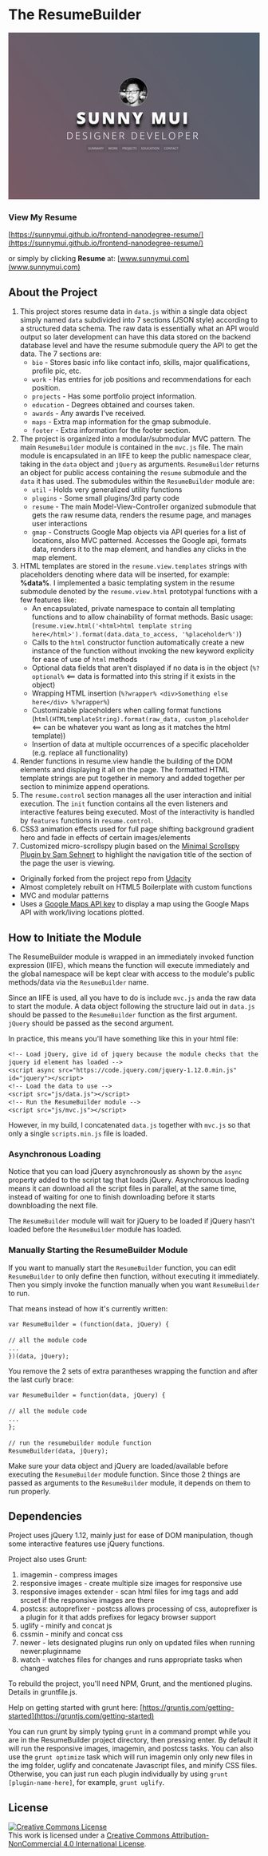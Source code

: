 # The ResumeBuilder

![Screenshot of the Resume Builder Showing Sunny Mui, a Picture, and the Navigation](https://raw.githubusercontent.com/sunnymui/frontend-nanodegree-resume/master/screenshot.jpg "Sunny Mui Resume Screenshot")

### View My Resume
[https://sunnymui.github.io/frontend-nanodegree-resume/](https://sunnymui.github.io/frontend-nanodegree-resume/)

or simply by clicking **Resume** at:
[www.sunnymui.com](www.sunnymui.com)

## About the Project

1. This project stores resume data in `data.js` within a single data object simply named `data` subdivided into 7 sections (JSON style) according to a structured data schema. The raw data is essentially what an API would output so later development can have this data stored on the backend database level and have the resume submodule query the API to get the data. The 7 sections are: 
   - `bio` - Stores basic info like contact info, skills, major qualifications, profile pic, etc.
   - `work` - Has entries for job positions and recommendations for each position.
   - `projects` - Has some portfolio project information.
   - `education` - Degrees obtained and courses taken.
   - `awards` - Any awards I've received.
   - `maps` - Extra map information for the gmap submodule.
   - `footer` - Extra information for the footer section.
2. The project is organized into a modular/submodular MVC pattern. The main `ResumeBuilder` module is contained in the `mvc.js` file. The main module is encapsulated in an IIFE to keep the public namespace clear, taking in the `data` object and `jQuery` as arguments. `ResumeBuilder` returns an object for public access containing the `resume` submodule and the `data` it has used. The submodules within the `ResumeBuilder` module are:
   - `util` - Holds very generalized utility functions
   - `plugins` - Some small plugins/3rd party code
   - `resume` -  The main Model-View-Controller organized submodule that gets the raw resume data, renders the resume page, and manages user interactions
   - `gmap` - Constructs Google Map objects via API queries for a list of locations, also MVC patterned. Accesses the Google api, formats data, renders it to the map element, and handles any clicks in the map element.
3. HTML templates are stored in the `resume.view.templates` strings with placeholders denoting where data will be inserted, for example: **%data%**. I implemented a basic templating system in the resume submodule denoted by the `resume.view.html` prototypal functions with a few features like:
    * An encapsulated, private namespace to contain all templating functions and to allow chainability of format methods. Basic usage: (`resume.view.html('<html>html template string here</html>').format(data.data_to_access, '%placeholder%')`)
    * Calls to the `html` constructor function automatically create a new instance of the function without invoking the new keyword explicity for ease of use of `html` methods
    * Optional data fields that aren't displayed if no data is in the object (` %?optional% ` <== data is formatted into this string if it exists in the object)
    * Wrapping HTML insertion (` %?wrapper% <div>Something else here</div> %?wrapper% `)
    * Customizable placeholders when calling format functions (`html(HTMLtemplateString).format(raw_data, custom_placeholder` <== can be whatever you want as long as it matches the html template))
    * Insertion of data at multiple occurrences of a specific placeholder (e.g. replace all functionality)
4. Render functions in resume.view handle the building of the DOM elements and displaying it all on the page. The formatted HTML template strings are put together in memory and added together per section to minimize append operations.
5. The `resume.control` section manages all the user interaction and initial execution. The `init` function contains all the even listeners and interactive features being executed. Most of the interactivity is handled by `features` functions in `resume.control`.
6. CSS3 animation effects used for full page shifting background gradient hero and fade in effects of certain images/elements
7. Customized micro-scrollspy plugin based on the [Minimal Scrollspy Plugin by Sam Sehnert](https://jsfiddle.net/mekwall/up4nu/) to  highlight the navigation title of the section of the page the user is viewing.

* Originally forked from the project repo from [Udacity](https://github.com/udacity/frontend-nanodegree-resume)
* Almost completely rebuilt on HTML5 Boilerplate with custom functions
* MVC and modular patterns
* Uses a [Google Maps API key](https://developers.google.com/maps/documentation/javascript/get-api-key) to display a map using the Google Maps API with work/living locations plotted.

## How to Initiate the Module

The ResumeBuilder module is wrapped in an immediately invoked function expression (IIFE), which means the function will execute immediately and the global namespace will be kept clear with access to the module's public methods/data via the `ResumeBuilder` name. 

Since an IIFE is used, all you have to do is include `mvc.js` anda the raw data to start the module. A data object following the structure laid out in `data.js` should be passed to the `ResumeBuilder` function as the first argument. `jQuery` should be passed as the second argument. 

In practice, this means you'll have something like this in your html file:

```
<!-- Load jQuery, give id of jquery because the module checks that the jquery id element has loaded -->
<script async src="https://code.jquery.com/jquery-1.12.0.min.js" id="jquery"></script>
<!-- Load the data to use -->
<script src="js/data.js"></script>
<!-- Run the ResumeBuilder module -->
<script src="js/mvc.js"></script>
```
However, in my build, I concatenated `data.js` together with `mvc.js` so that only a single `scripts.min.js` file is loaded.

### Asynchronous Loading

Notice that you can load jQuery asynchronously as shown by the `async` property added to the script tag that loads jQuery. Asynchronous loading means it can download all the script files in parallel, at the same time, instead of waiting for one to finish downloading before it starts downbloading the next file. 

The `ResumeBuilder` module will wait for jQuery to be loaded if jQuery hasn't loaded before the `ResumeBuilder` module has loaded.

### Manually Starting the ResumeBuilder Module

If you want to manually start the `ResumeBuilder` function, you can edit `ResumeBuilder` to only define then function, without executing it immediately. Then you simply invoke the function manually when you want `ResumeBuilder` to run.

That means instead of how it's currently written:

```
var ResumeBuilder = (function(data, jQuery) {

// all the module code
...
})(data, jQuery);
```

You remove the 2 sets of extra parantheses wrapping the function and after the last curly brace:

```
var ResumeBuilder = function(data, jQuery) {

// all the module code
...
};

// run the resumebuilder module function
ResumeBuilder(data, jQuery);
```
Make sure your data object and jQuery are loaded/available before executing the `ResumeBuilder` module function. Since those 2 things are passed as arguments to the `ResumeBuilder` module, it depends on them to run properly.

## Dependencies

Project uses jQuery 1.12, mainly just for ease of DOM manipulation, though some interactive features use jQuery functions.

Project also uses Grunt:

  1. imagemin - compress images
  2. responsive images - create multiple size images for responsive use
  3. responsive images extender - scan html files for img tags and add srcset if the responsive images are there
  4. postcss: autoprefixer - postcss allows processing of css, autoprefixer is a plugin for it that adds prefixes for legacy browser support
  5. uglify - minify and concat js
  6. cssmin - minify and concat css
  7. newer - lets designated plugins run only on updated files when running newer:pluginname
  8. watch - watches files for changes and runs appropriate tasks when changed
  
To rebuild the project, you'll need NPM, Grunt, and the mentioned plugins. Details in gruntfile.js.

Help on getting started with grunt here: [https://gruntjs.com/getting-started](https://gruntjs.com/getting-started)

You can run grunt by simply typing `grunt` in a command prompt while you are in the ResumeBuilder project directory, then pressing enter. By default it will run the responsive images, imagemin, and postcss tasks. You can also use the `grunt optimize` task which will run imagemin only only new files in the img folder, uglify and concatenate Javascript files, and minify CSS files. Otherwise, you can just run each plugin individually by using `grunt [plugin-name-here]`, for example, `grunt uglify`.

## License

<a rel="license" href="http://creativecommons.org/licenses/by-nc/4.0/"><img alt="Creative Commons License" style="border-width:0" src="https://i.creativecommons.org/l/by-nc/4.0/88x31.png" /></a><br />This work is licensed under a <a rel="license" href="http://creativecommons.org/licenses/by-nc/4.0/">Creative Commons Attribution-NonCommercial 4.0 International License</a>.
